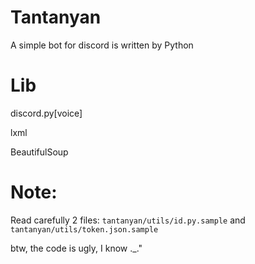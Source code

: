 # Tantanyan
A simple bot for discord is written by Python

# Lib
discord.py[voice]

lxml

BeautifulSoup
# Note:
Read carefully 2 files: `tantanyan/utils/id.py.sample` and `tantanyan/utils/token.json.sample`

btw, the code is ugly, I know ._."
